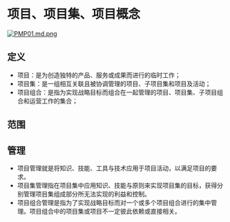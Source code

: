 # 项目、项目集、项目概念

[![PMP01.md.png](https://img.ques.fun/images/2021/04/19/PMP01.md.png)](https://img.ques.fun/image/ApS)

## 定义

- 项目：是为创造独特的产品、服务或成果而进行的临时工作； 
- 项目集：是一组相互关联且被协调管理的项目、子项目集和项目及活动； 
- 项目组合：是指为实现战略目标而组合在一起管理的项目、项目集、子项目组合和运营工作的集合； 

## 范围

## 管理

- 项目管理就是将知识、技能、工具与技术应用于项目活动，以满足项目的要求。 
- 项目集管理指在项目集中应用知识、技能与原则来实现项目集的目标，获得分别管理项目集组成部分所无法实现的利益和控制。 
- 项目组合管理是指为了实现战略目标而对一个或多个项目组合进行的集中管理。项目组合中的项目集或项目不一定彼此依赖或直接相关。 